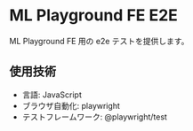 # ML Playground FE E2E

ML Playground FE 用の e2e テストを提供します。

## 使用技術

- 言語: JavaScript
- ブラウザ自動化: playwright
- テストフレームワーク: @playwright/test

